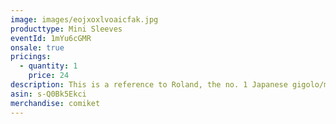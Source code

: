 ```yaml
---
image: images/eojxoxlvoaicfak.jpg
producttype: Mini Sleeves
eventId: 1mYu6cGMR
onsale: true
pricings:
  - quantity: 1
    price: 24
description: This is a reference to Roland, the no. 1 Japanese gigolo/male prostitute
asin: s-Q0Bk5Ekci
merchandise: comiket
---
```

